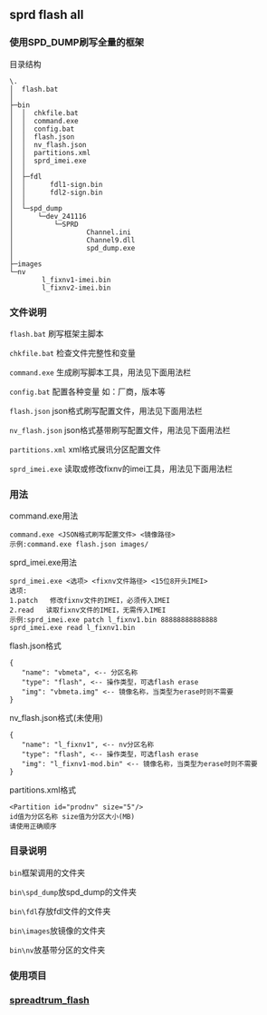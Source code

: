 ## sprd flash all


### 使用SPD_DUMP刷写全量的框架

目录结构
```
\.
│  flash.bat
│
├─bin
│  │  chkfile.bat
│  │  command.exe
│  │  config.bat
│  │  flash.json
│  │  nv_flash.json
│  │  partitions.xml
│  │  sprd_imei.exe
│  │
│  ├─fdl
│  │      fdl1-sign.bin
│  │      fdl2-sign.bin
│  │
│  └─spd_dump
│      └─dev_241116
│          └─SPRD
│                  Channel.ini
│                  Channel9.dll
│                  spd_dump.exe
│
├─images
└─nv
        l_fixnv1-imei.bin
        l_fixnv2-imei.bin
```
### 文件说明
`flash.bat`
刷写框架主脚本

`chkfile.bat`
检查文件完整性和变量

`command.exe`
生成刷写脚本工具，用法见下面用法栏

`config.bat`
配置各种变量
如：厂商，版本等

`flash.json`
json格式刷写配置文件，用法见下面用法栏

`nv_flash.json`
json格式基带刷写配置文件，用法见下面用法栏

`partitions.xml`
xml格式展讯分区配置文件

`sprd_imei.exe`
读取或修改fixnv的imei工具，用法见下面用法栏

### 用法

command.exe用法
```
command.exe <JSON格式刷写配置文件> <镜像路径>
示例:command.exe flash.json images/
```
sprd_imei.exe用法
```
sprd_imei.exe <选项> <fixnv文件路径> <15位8开头IMEI>
选项:
1.patch   修改fixnv文件的IMEI，必须传入IMEI
2.read   读取fixnv文件的IMEI，无需传入IMEI
示例:sprd_imei.exe patch l_fixnv1.bin 88888888888888
sprd_imei.exe read l_fixnv1.bin
```
flash.json格式
```
{
   "name": "vbmeta", <-- 分区名称
   "type": "flash", <-- 操作类型，可选flash erase
   "img": "vbmeta.img" <-- 镜像名称，当类型为erase时则不需要
}
```
nv_flash.json格式(未使用)
```
{
   "name": "l_fixnv1", <-- nv分区名称
   "type": "flash", <-- 操作类型，可选flash erase
   "img": "l_fixnv1-mod.bin" <-- 镜像名称，当类型为erase时则不需要
}
```
partitions.xml格式
```
<Partition id="prodnv" size="5"/>
id值为分区名称 size值为分区大小(MB)
请使用正确顺序
```
###  目录说明
`bin`框架调用的文件夹

`bin\spd_dump`放spd_dump的文件夹

`bin\fdl`存放fdl文件的文件夹

`bin\images`放镜像的文件夹

`bin\nv`放基带分区的文件夹

### 使用项目

### [spreadtrum_flash](https://github.com/TomKing062/spreadtrum_flash)
